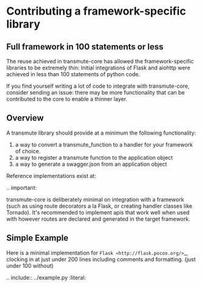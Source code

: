 # Contributing a framework-specific library

## Full framework in 100 statements or less

The reuse achieved in transmute-core has allowed the
framework-specific libraries to be extremely thin: Initial
integrations of Flask and aiohttp were achieved in less than 100
statements of python code.

If you find yourself writing a lot of code to integrate with
transmute-core, consider sending an issue: there may be more
functionality that can be contributed to the core to enable a thinner
layer.

## Overview

A transmute library should provide at a minimum the following functionality:

1. a way to convert a transmute_function to a handler for your framework of choice.
2. a way to register a transmute function to the application object
3. a way to generate a swagger.json from an application object

Reference implementations exist at:


.. important:

   transmute-core is deliberately minimal on integration with a framework (such as using
   route decorators a la Flask, or creating handler classes like Tornado). It's recommended
   to implement apis that work well when used with however routes are declared and
   generated in the target framework.

## Simple Example

Here is a minimal implementation for `Flask <http://flask.pocoo.org/>`_, clocking in at
just under 200 lines including comments and formatting. (just under 100 without)

.. include:: ../example.py
    :literal:
